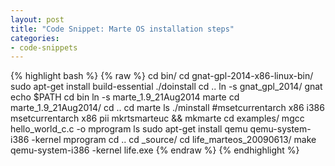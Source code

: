 ```yaml
---
layout: post
title: "Code Snippet: Marte OS installation steps"
categories:
- code-snippets
---
```


{% highlight bash %}
{% raw %}
cd bin/
cd gnat-gpl-2014-x86-linux-bin/
sudo apt-get install build-essential
./doinstall
cd ..
ln -s gnat_gpl_2014/ gnat
echo $PATH
cd bin
ln -s marte_1.9_21Aug2014 marte
cd marte_1.9_21Aug2014/
cd ..
cd marte
ls
./minstall
#msetcurrentarch x86 i386
msetcurrentarch x86 pii
mkrtsmarteuc && mkmarte
cd examples/
mgcc hello_world_c.c -o mprogram
ls
sudo apt-get install qemu
qemu-system-i386 -kernel mprogram
cd ..
cd _source/
cd life_marteos_20090613/
make
qemu-system-i386 -kernel life.exe 
{% endraw %}
{% endhighlight %}